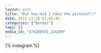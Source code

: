 ```yaml
---
layout: post
title: "But how did I take the picture?!!"
date: 2011-11-28 01:05:40
categories: ["Normal"]
tags: []
media_id: "374260551_326209"
---
```


{% instagram %}
